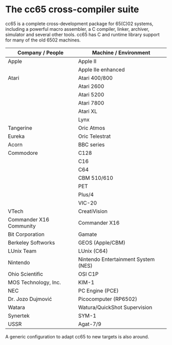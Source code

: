 The cc65 cross-compiler suite
=============================

cc65 is a complete cross-development package for 65(C)02 systems,
including a powerful macro assembler, a C compiler, linker, archiver,
simulator and several other tools.  cc65 has C and runtime library
support for many of the old 6502 machines.

| Company / People        | Machine / Environment               |
|-------------------------|-------------------------------------|
| Apple                   | Apple II                            |
|                         | Apple IIe enhanced                  |
| Atari                   | Atari 400/800                       |
|                         | Atari 2600                          |
|                         | Atari 5200                          |
|                         | Atari 7800                          |
|                         | Atari XL                            |
|                         | Lynx                                |
| Tangerine               | Oric Atmos                          |
| Eureka                  | Oric Telestrat                      |
| Acorn                   | BBC series                          |
| Commodore               | C128                                |
|                         | C16                                 |
|                         | C64                                 |
|                         | CBM 510/610                         |
|                         | PET                                 |
|                         | Plus/4                              |
|                         | VIC-20                              |
| VTech                   | CreatiVision                        |
| Commander X16 Community | Commander X16                       |
| Bit Corporation         | Gamate                              |
| Berkeley Softworks      | GEOS (Apple/CBM)                    |
| LUnix Team              | LUnix (C64)                         |
| Nintendo                | Nintendo Entertainment System (NES) |
| Ohio Scientific         | OSI C1P                             |
| MOS Technology, Inc.    | KIM-1                               |
| NEC                     | PC Engine (PCE)                     |
| Dr. Jozo Dujmović       | Picocomputer (RP6502)               |
| Watara                  | Watura/QuickShot Supervision        |
| Synertek                | SYM-1                               |
| USSR                    | Agat-7/9                            |

A generic configuration to adapt cc65 to new targets is also around.

